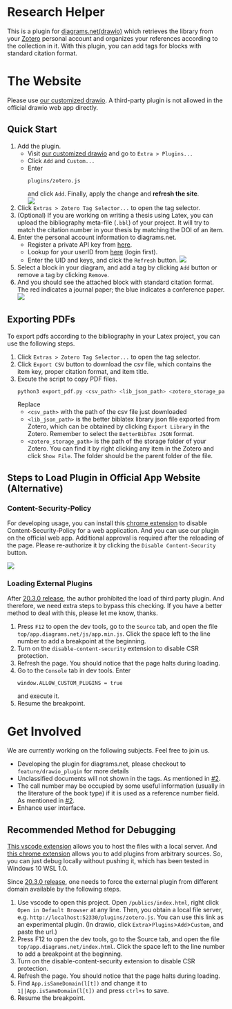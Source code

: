 # Research Helper

This is a plugin for [diagrams.net(drawio)](http://diagrams.net/) which retrieves the library from your [Zotero](https://www.zotero.org/) personal account and organizes your references according to the collection in it. With this plugin, you can add tags for blocks with standard citation format.

# The Website
Please use [our customized drawio](https://sciyen.github.io/drawio/src/main/webapp/index.html?p=zotero.js). A third-party plugin is not allowed in the official drawio web app directly.

## Quick Start
1. Add the plugin. 
    - Visit [our customized drawio](https://sciyen.github.io/drawio/src/main/webapp/index.html?p=zotero.js) and go to `Extra > Plugins...`
    - Click `Add` and `Custom...`
    - Enter 
        ```
        plugins/zotero.js
        ```
        <!--```
        https://sciyen.github.io/ResearchHelper/plugins/zotero.js
        ```-->
        and click `Add`. Finally, apply the change and **refresh the site**.  
    ![](https://i.imgur.com/WZKridU.png)
2. Click `Extras > Zotero Tag Selector...` to open the tag selector.
3. (Optional) If you are working on writing a thesis using Latex, you can upload the bibliography meta-file (`.bbl`) of your project. 
It will try to match the citation number in your thesis by matching the DOI of an item. 
4. Enter the personal account information to diagrams.net.
    - Register a private API key from [here](https://www.zotero.org/settings/keys/new).
    - Lookup for your userID from [here](https://www.zotero.org/settings/keys) (login first).
    - Enter the UID and keys, and click the `Refresh` button.
        ![](https://i.imgur.com/7IrpZmx.png)
5. Select a block in your diagram, and add a tag by clicking `Add` button or remove a tag by clicking `Remove`.
6. And you should see the attached block with standard citation format. The red indicates a journal paper; the blue indicates a conference paper.
    ![](https://i.imgur.com/RyzVzqi.png)

## Exporting PDFs
To export pdfs according to the bibliography in your Latex project, you can use the following steps.
1. Click `Extras > Zotero Tag Selector...` to open the tag selector.
2. Click `Export CSV` button to download the csv file, which contains the item key, proper citation format, and item title.
3. Excute the script to copy PDF files.
    ```bash
    python3 export_pdf.py <csv_path> <lib_json_path> <zotero_storage_path> [--output_folder=<output_folder>]
    ```
    Replace 
    - `<csv_path>` with the path of the csv file just downloaded
    - `<lib_json_path>` is the better biblatex library json file exported from Zotero, which can be obtained by clicking `Export Library` in the Zotero. Remember to select the `BetterBibTex JSON` format.
    - `<zotero_storage_path>` is the path of the storage folder of your Zotero. You can find it by right clicking any item in the Zotero and click `Show File`. The folder should be the parent folder of the file.


## Steps to Load Plugin in Official App Website (Alternative)
### Content-Security-Policy
For developing usage, you can install this [chrome extension](https://chrome.google.com/webstore/detail/disable-content-security/ieelmcmcagommplceebfedjlakkhpden/) to disable Content-Security-Policy for a web application. And you can use our plugin on the official web app. Additional approval is required after the reloading of the page. Please re-authorize it by clicking the `Disable Content-Security` button.

![](https://i.imgur.com/ArN7HQS.png)

### Loading External Plugins
After [20.3.0 release](https://github.com/jgraph/drawio/commit/b5dfeb238369d664fb06a95e2179236b0e75f366), the author prohibited the load of third party plugin. And therefore, we need extra steps to bypass this checking. If you have a better method to deal with this, please let me know, thanks.
1. Press `F12` to open the dev tools, go to the `Source` tab, and open the file `top/app.diagrams.net/js/app.min.js`. Click the space left to the line number to add a breakpoint at the beginning.
2. Turn on the `disable-content-security` extension to disable CSR protection. 
3. Refresh the page. You should notice that the page halts during loading.
4. Go to the `Console` tab in dev tools. Enter 
    ```
    window.ALLOW_CUSTOM_PLUGINS = true
    ```
    and execute it.
5. Resume the breakpoint.

# Get Involved
We are currently working on the following subjects. Feel free to join us.
- Developing the plugin for diagrams.net, please checkout to `feature/drawio_plugin` for more details
- Unclassified documents will not shown in the tags. As mentioned in [#2](https://github.com/sciyen/ResearchHelper/issues/2).
- The call number may be occupied by some useful information (usually in the literature of the book type) if it is used as a reference number field. As mentioned in [#2](https://github.com/sciyen/ResearchHelper/issues/2).
- Enhance user interface.

## Recommended Method for Debugging
[This vscode extension](https://marketplace.visualstudio.com/items?itemName=peakchen90.open-html-in-browser) allows you to host the files with a local server. And 
[this chrome extension](https://chrome.google.com/webstore/detail/disable-content-security/ieelmcmcagommplceebfedjlakkhpden/) allows you to add plugins from arbitrary sources. So, you can just debug locally without pushing it, which has been tested in Windows 10 WSL 1.0.

Since [20.3.0 release](https://github.com/jgraph/drawio/commit/b5dfeb238369d664fb06a95e2179236b0e75f366), one needs to force the external plugin from different domain available by the following steps. 
1. Use vscode to open this project. Open `/publics/index.html`, right click `Open in Default Browser` at any line. Then, you obtain a local file server, e.g. `http://localhost:52330/plugins/zotero.js`. You can use this link as an experimental plugin. (In drawio, click `Extra`>`Plugins`>`Add`>`Custom`, and paste the url.)
2. Press F12 to open the dev tools, go to the Source tab, and open the file `top/app.diagrams.net/index.html`. Click the space left to the line number to add a breakpoint at the beginning.
2. Turn on the disable-content-security extension to disable CSR protection.
3. Refresh the page. You should notice that the page halts during loading.
4. Find `App.isSameDomain(l[t])` and change it to `1||App.isSameDomain(l[t])` and press `ctrl+s` to save.
5. Resume the breakpoint.
